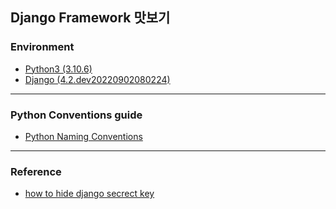 ## Django Framework 맛보기

### Environment
* [Python3 (3.10.6)](https://www.python.org/downloads/release/python-3106/)
* [Django (4.2.dev20220902080224)](https://docs.djangoproject.com/en/dev/releases/4.2/)
-- --
### Python Conventions guide
* [Python Naming Conventions](https://pythonguides.com/python-naming-conventions/)

-- --
### Reference

* [how to hide django secrect key](https://stackoverflow.com/questions/64208678/hiding-secret-key-in-django-project-on-github-after-uploading-project)